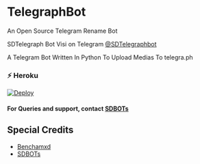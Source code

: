 # TelegraphBot

An Open Source Telegram Rename Bot

SDTelegraph Bot Visi on Telegram [@SDTelegraphbot](https://telegram.dog/SDTelegraphbot) 

A Telegram Bot Written In Python To Upload Medias To telegra.ph

###  ⚡️ Heroku

[![Deploy](https://www.herokucdn.com/deploy/button.svg)](https://heroku.com/deploy?template=https://github.com/SDInifinity/TelegraphBot)


#### For Queries and support, contact [SDBOTs](https://telegram.dog/SDBOTz)

## Special Credits

* [Benchamxd](https://github.com/Benchamxd) 
* [SDBOTs](https://telegram.dog/SDBOTs_Inifinity) 

